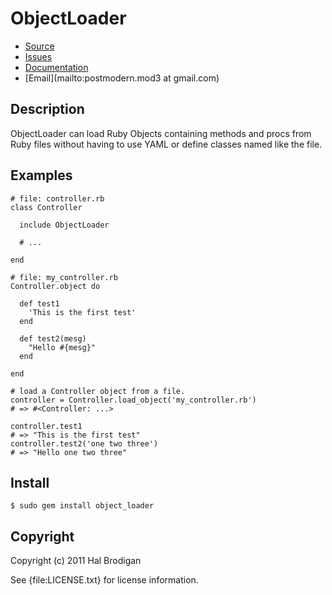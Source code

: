 # ObjectLoader

* [Source](https://github.com/postmodern/object_loader)
* [Issues](https://github.com/postmodern/object_loader/issues)
* [Documentation](http://rubydoc.info/gems/object_loader)
* [Email](mailto:postmodern.mod3 at gmail.com)

## Description

ObjectLoader can load Ruby Objects containing methods and procs from
Ruby files without having to use YAML or define classes named like the file.

## Examples

    # file: controller.rb
    class Controller
  
      include ObjectLoader
    
      # ...
    
    end

    # file: my_controller.rb
    Controller.object do
  
      def test1
        'This is the first test'
      end
  
      def test2(mesg)
        "Hello #{mesg}"
      end

    end

    # load a Controller object from a file.
    controller = Controller.load_object('my_controller.rb')
    # => #<Controller: ...>

    controller.test1
    # => "This is the first test"
    controller.test2('one two three')
    # => "Hello one two three"

## Install

    $ sudo gem install object_loader

## Copyright

Copyright (c) 2011 Hal Brodigan

See {file:LICENSE.txt} for license information.
